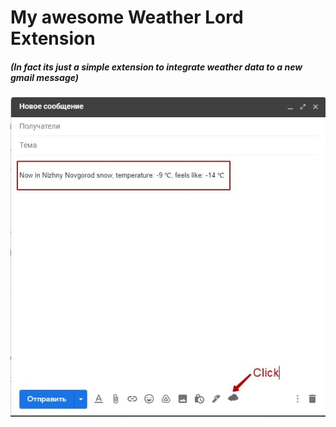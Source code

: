 <h1>My awesome Weather Lord Extension</h1>
<h5>(In fact its just a simple extension to integrate weather data to a new gmail message)</h5>
<img src="images/weather-lord-extension-tutorial.jpg" alt="">
